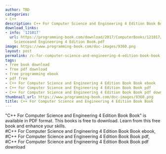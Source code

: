 ```yaml
---
author: TBD
categories:
- C++
description: C++ For Computer Science and Engineering 4 Edition Book Book
download_links:
- info: '121017'
  url: https://programming-book.com/download/2017/ComputerBooks/121017/Cpp For Computer
    Scienceand Engineering 4 Edition Book.pdf
image: https://www.programming-book.com/doc-images/9360.png
layout: post
permalink: /c-for-computer-science-and-engineering-4-edition-book-book.html
tags:
- free book download
- free pdf download
- free programming ebook
- pdf free
- C++ For Computer Science and Engineering 4 Edition Book Book ebook
- C++ For Computer Science and Engineering 4 Edition Book Book pdf
- C++ For Computer Science and Engineering 4 Edition Book Book pdf download
thumbnail_url: https://www.programming-book.com/doc-images/9360.png
title: C++ For Computer Science and Engineering 4 Edition Book Book
---
```


 
<div class="item-desc text-justify">
  "C++ For Computer Science and Engineering 4 Edition Book Book" is available in PDF format. This books is free to download. Learn from this free book and enhance your skills.
  <br>
  #C++ For Computer Science and Engineering 4 Edition Book Book ebook, #C++ For Computer Science and Engineering 4 Edition Book Book pdf, #C++ For Computer Science and Engineering 4 Edition Book Book pdf download
</div>